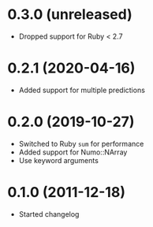 # 0.3.0 (unreleased)

- Dropped support for Ruby < 2.7

# 0.2.1 (2020-04-16)

- Added support for multiple predictions

# 0.2.0 (2019-10-27)

- Switched to Ruby `sum` for performance
- Added support for Numo::NArray
- Use keyword arguments

# 0.1.0 (2011-12-18)

- Started changelog
